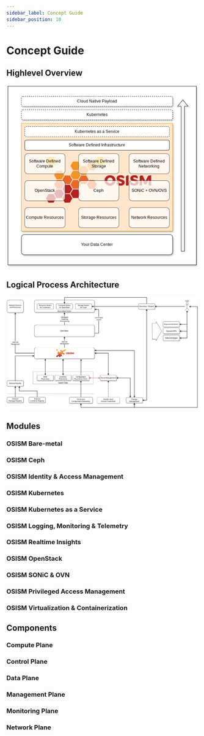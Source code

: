 ```yaml
---
sidebar_label: Concept Guide
sidebar_position: 10
---
```


# Concept Guide

## Highlevel Overview

![OSISM overview](./images/overview.drawio.png)

## Logical Process Architecture

![OSISM architecture ](./images/architecture.drawio.png)

## Modules

### OSISM Bare-metal

### OSISM Ceph

### OSISM Identity & Access Management

### OSISM Kubernetes

### OSISM Kubernetes as a Service

### OSISM Logging, Monitoring & Telemetry

### OSISM Realtime Insights

### OSISM OpenStack

### OSISM SONiC & OVN

### OSISM Privileged Access Management

### OSISM Virtualization & Containerization

## Components

###  Compute Plane

### Control Plane

### Data Plane

### Management Plane

### Monitoring Plane

### Network Plane
